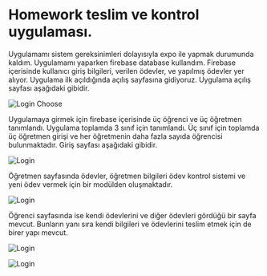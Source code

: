 # Homework teslim ve kontrol uygulaması.

Uygulamamı sistem gereksinimleri dolayısıyla expo ile yapmak durumunda kaldım. Uygulamamı yaparken firebase database kullandım. Firebase içerisinde kullanıcı giriş bilgileri, verilen ödevler, ve yapılmış ödevler yer alıyor. Uygulama ilk açıldığında açılış sayfasına gidiyoruz. Uygulama açılış sayfası aşağıdaki gibidir.

![Login Choose](https://github.com/muratcanyusufoglu/Smartface/blob/main/src/Components/photos/IMG_6325.PNG)


Uygulamaya girmek için firebase içerisinde üç öğrenci ve üç öğretmen tanımlandı. Uygulama toplamda 3 sınıf için tanımlandı. Üç sınıf için toplamda üç öğretmen girişi ve her öğretmenin daha fazla sayıda öğrencisi bulunmaktadır. Giriş sayfası aşağıdaki gibidir.

![Login](https://github.com/muratcanyusufoglu/Smartface/blob/main/src/Components/photos/IMG_6326.PNG)

Öğretmen sayfasında ödevler, öğretmen bilgileri ödev kontrol sistemi ve yeni ödev vermek için bir modülden oluşmaktadır.

![Login](https://github.com/muratcanyusufoglu/Smartface/blob/main/src/Components/photos/IMG_6329.PNG)

Öğrenci sayfasında ise kendi ödevlerini ve diğer ödevleri gördüğü bir sayfa mevcut. Bunların yanı sıra kendi bilgileri ve ödevlerini teslim etmek için de birer yapı mevcut. 

![Login](https://github.com/muratcanyusufoglu/Smartface/blob/main/src/Components/photos/IMG_6332.PNG)

![Login](https://github.com/muratcanyusufoglu/Smartface/blob/main/src/Components/photos/IMG_6333%203.PNG)







